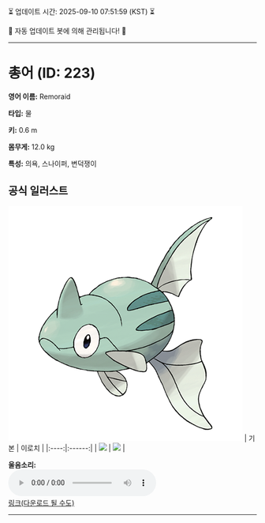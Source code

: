 
⏳ 업데이트 시간: 2025-09-10 07:51:59 (KST) ⏳

🤖 자동 업데이트 봇에 의해 관리됩니다! 🤖

---

# 총어 (ID: 223)
**영어 이름:** Remoraid

**타입:** 물

**키:** 0.6 m

**몸무게:** 12.0 kg

**특성:** 의욕, 스나이퍼, 변덕쟁이

## 공식 일러스트
![](https://raw.githubusercontent.com/PokeAPI/sprites/master/sprites/pokemon/other/official-artwork/223.png)
| 기본 | 이로치 |
|:----:|:------:|
| <img src="http://play.pokemonshowdown.com/sprites/ani/remoraid.gif" width="200"> | <img src="http://play.pokemonshowdown.com/sprites/ani-shiny/remoraid.gif" width="200"> |

**울음소리:**<br><audio controls src="https://raw.githubusercontent.com/PokeAPI/cries/main/cries/pokemon/latest/223.ogg"></audio><br> [링크(다운로드 될 수도)](https://raw.githubusercontent.com/PokeAPI/cries/main/cries/pokemon/latest/223.ogg)


---
